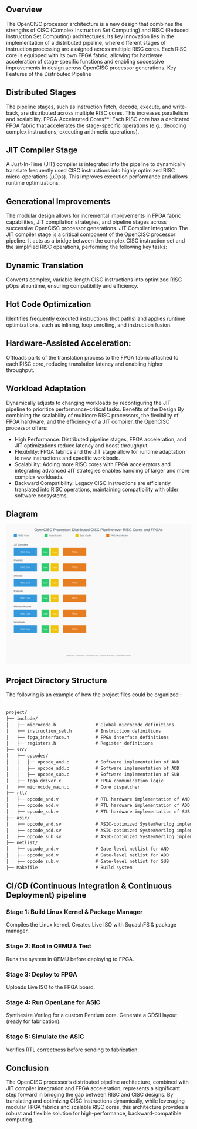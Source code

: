 ## Overview

The OpenCISC processor architecture is a new design that combines the strengths of CISC (Complex Instruction Set Computing) and RISC (Reduced Instruction Set Computing) architectures. Its key innovation lies in the implementation of a distributed pipeline, where different stages of instruction processing are assigned across multiple RISC cores. Each RISC core is equipped with its own FPGA fabric, allowing for hardware acceleration of stage-specific functions and enabling successive improvements in design across OpenCISC processor generations.
Key Features of the Distributed Pipeline

## Distributed Stages
The pipeline stages, such as instruction fetch, decode, execute, and write-back, are distributed across multiple RISC cores. This increases parallelism and scalability.
FPGA-Accelerated Cores**: Each RISC core has a dedicated FPGA fabric that accelerates the stage-specific operations (e.g., decoding complex instructions, executing arithmetic operations).

## JIT Compiler Stage
A Just-In-Time (JIT) compiler is integrated into the pipeline to dynamically translate frequently used CISC instructions into highly optimized RISC micro-operations (µOps). This improves execution performance and allows runtime optimizations.

## Generational Improvements
The modular design allows for incremental improvements in FPGA fabric capabilities, JIT compilation strategies, and pipeline stages across successive OpenCISC processor generations.
JIT Compiler Integration
The JIT compiler stage is a critical component of the OpenCISC processor pipeline. It acts as a bridge between the complex CISC instruction set and the simplified RISC operations, performing the following key tasks:

## Dynamic Translation
Converts complex, variable-length CISC instructions into optimized RISC µOps at runtime, ensuring compatibility and efficiency.

## Hot Code Optimization
Identifies frequently executed instructions (hot paths) and applies runtime optimizations, such as inlining, loop unrolling, and instruction fusion.

## Hardware-Assisted Acceleration: 
Offloads parts of the translation process to the FPGA fabric attached to each RISC core, reducing translation latency and enabling higher throughput.

## Workload Adaptation
Dynamically adjusts to changing workloads by reconfiguring the JIT pipeline to prioritize performance-critical tasks.
Benefits of the Design
By combining the scalability of multicore RISC processors, the flexibility of FPGA hardware, and the efficiency of a JIT compiler, the OpenCISC processor offers:

- High Performance: Distributed pipeline stages, FPGA acceleration, and JIT optimizations reduce latency and boost throughput.
- Flexibility: FPGA fabrics and the JIT stage allow for runtime adaptation to new instructions and specific workloads.
- Scalability: Adding more RISC cores with FPGA accelerators and integrating advanced JIT strategies enables handling of larger and more complex workloads.
- Backward Compatibility: Legacy CISC instructions are efficiently translated into RISC operations, maintaining compatibility with older software ecosystems.
## Diagram


<img src="image.svg" alt="SVG Image" width="1200">

## Project Directory Structure
The following is an example of how the project files could be organized :
```markdown

project/
├── include/
│   ├── microcode.h               # Global microcode definitions
│   ├── instruction_set.h         # Instruction definitions
│   ├── fpga_interface.h          # FPGA interface definitions
│   ├── registers.h               # Register definitions
├── src/
│   ├── opcodes/
│   │   ├── opcode_and.c          # Software implementation of AND
│   │   ├── opcode_add.c          # Software implementation of ADD
│   │   ├── opcode_sub.c          # Software implementation of SUB
│   ├── fpga_driver.c             # FPGA communication logic
│   ├── microcode_main.c          # Core dispatcher
├── rtl/
│   ├── opcode_and.v              # RTL hardware implementation of AND (FPGA/ASIC-compatible)
│   ├── opcode_add.v              # RTL hardware implementation of ADD
│   ├── opcode_sub.v              # RTL hardware implementation of SUB
├── asic/
│   ├── opcode_and.sv             # ASIC-optimized SystemVerilog implementation of AND
│   ├── opcode_add.sv             # ASIC-optimized SystemVerilog implementation of ADD
│   ├── opcode_sub.sv             # ASIC-optimized SystemVerilog implementation of SUB
├── netlist/
│   ├── opcode_and.v              # Gate-level netlist for AND
│   ├── opcode_add.v              # Gate-level netlist for ADD
│   ├── opcode_sub.v              # Gate-level netlist for SUB
├── Makefile                      # Build system
```

## CI/CD (Continuous Integration & Continuous Deployment) pipeline

### Stage 1: Build Linux Kernel & Package Manager
Compiles the Linux kernel.
Creates Live ISO with SquashFS & package manager.

### Stage 2: Boot in QEMU & Test
Runs the system in QEMU before deploying to FPGA.

### Stage 3: Deploy to FPGA
Uploads Live ISO to the FPGA board.

### Stage 4: Run OpenLane for ASIC
Synthesize Verilog for a custom Pentium core.
Generate a GDSII layout (ready for fabrication).

### Stage 5: Simulate the ASIC
Verifies RTL correctness before sending to fabrication.

## Conclusion
The OpenCISC processor’s distributed pipeline architecture, combined with JIT compiler integration and FPGA acceleration, represents a significant step forward in bridging the gap between RISC and CISC designs. By translating and optimizing CISC instructions dynamically, while leveraging modular FPGA fabrics and scalable RISC cores, this architecture provides a robust and flexible solution for high-performance, backward-compatible computing.
